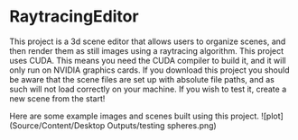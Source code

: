 # RaytracingEditor

This project is a 3d scene editor that allows users to organize scenes, and then render them as still images using a raytracing algorithm.
This project uses CUDA. This means you need the CUDA compiler to build it, and it will only run on NVIDIA graphics cards. If you download this project you should be aware that the scene files are set up with absolute file paths, and as such will not load correctly on your machine. If you wish to test it, create a new scene from the start!

Here are some example images and scenes built using this project.
![plot](Source/Content/Desktop Outputs/testing spheres.png)
